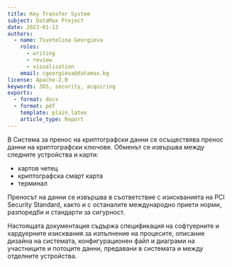```yaml
---
title: Key Transfer System
subject: DataMax Project
date: 2023-01-13 
authors:
  - name: Tsvetelina Georgieva
    roles:
      - writing
      - review
      - visualisation
    email: cgeorgieva@datamax.bg
license: Apache-2.0
keywords: 3DS, security, acquiring
exports:
  - format: docx
  - format: pdf
    template: plain_latex
    article_type: Report
---
```


В Система за пренос на криптографски данни се осъществява пренос данни на криптографски ключове. Обменът се извършва между следните устройства и карти: 

- картов четец 
- криптографска смарт карта 
- терминал

Преносът на данни се извършва в съответствие с изискванията на PCI Security Standard, както и с останалите международно приети норми, разпоредби и стандарти за сигурност.

Настоящата документация съдържа спецификация на софтуерните и хардуерните изисквания за изпълнение на процесите, описание дизайна на системата, конфигурационен файл и диаграми на участниците и потоците данни, предавани в системата и между отделните устройства.
